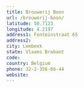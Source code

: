 ```yaml
---
title: Brouwerij Boon
url: /brouwerij-boon/
latitude: 50.7123
longitude: 4.2197
address1: Fonteinstraat 65
address2: 
city: Lembeek
state: Vlaams Brabant
code: 
country: Belgium
phone: 32-2-356-66-44
website: 
---
```


